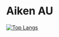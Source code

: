 # Aiken AU

[![Top Langs](https://github-readme-stats.vercel.app/api/top-langs/?username=aikenau&layout=pie)](https://github.com/anuraghazra/github-readme-stats)
